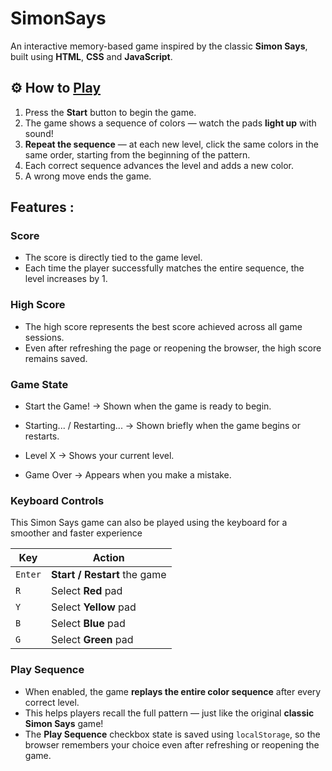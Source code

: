 # SimonSays

An interactive memory-based game inspired by the classic **Simon Says**, built using **HTML**, **CSS** and **JavaScript**.

## ⚙️ How to [Play](https://dakiyaanoosi.github.io/SimonSays/)

1. Press the **Start** button to begin the game.
2. The game shows a sequence of colors — watch the pads **light up** with sound!
3. **Repeat the sequence** — at each new level, click the same colors in the same order, starting from the beginning of the pattern.
4. Each correct sequence advances the level and adds a new color.
5. A wrong move ends the game.

## Features :

### Score

- The score is directly tied to the game level.
- Each time the player successfully matches the entire sequence, the level increases by 1.

### High Score

- The high score represents the best score achieved across all game sessions.
- Even after refreshing the page or reopening the browser, the high score remains saved.

### Game State

- Start the Game! → Shown when the game is ready to begin.

- Starting... / Restarting... → Shown briefly when the game begins or restarts.

- Level X → Shows your current level.

- Game Over → Appears when you make a mistake.

### Keyboard Controls

This Simon Says game can also be played using the keyboard for a smoother and faster experience

| Key     | Action                       |
| ------- | ---------------------------- |
| `Enter` | **Start / Restart** the game |
| `R`     | Select **Red** pad           |
| `Y`     | Select **Yellow** pad        |
| `B`     | Select **Blue** pad          |
| `G`     | Select **Green** pad         |

### Play Sequence

- When enabled, the game **replays the entire color sequence** after every correct level.
- This helps players recall the full pattern — just like the original **classic Simon Says** game!
- The **Play Sequence** checkbox state is saved using `localStorage`, so the browser remembers your choice even after refreshing or reopening the game.
